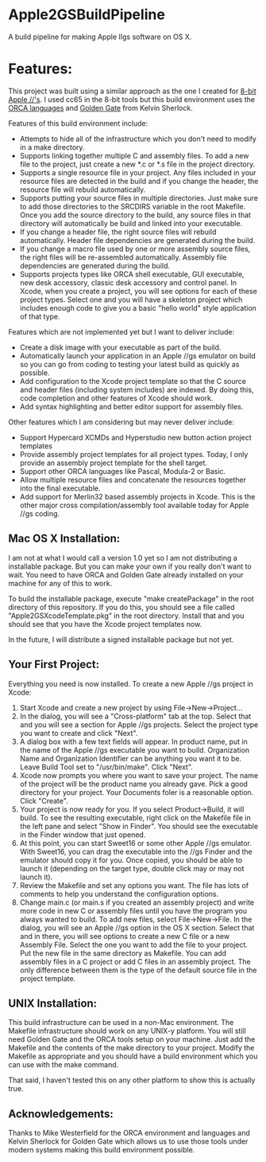 Apple2GSBuildPipeline
=====================

A build pipeline for making Apple IIgs software on OS X.

Features:
=========

This project was built using a similar approach as the one I created for [8-bit Apple //'s](https://github.com/jeremysrand/Apple2BuildPipeline).  I used cc65 in the 8-bit tools but this build environment uses the [ORCA languages](https://juiced.gs/store/opus-ii-software/) and [Golden Gate](http://golden-gate.ksherlock.com) from Kelvin Sherlock.

Features of this build environment include:

   * Attempts to hide all of the infrastructure which you don't need to modify in a make directory.
   * Supports linking together multiple C and assembly files.  To add a new file to the project, just create a new *.c or *.s file in the project directory.
   * Supports a single resource file in your project.  Any files included in your resource files are detected in the build and if you change the header, the resource file will rebuild automatically.
   * Supports putting your source files in multiple directories.  Just make sure to add those directories to the SRCDIRS variable in the root Makefile.  Once you add the source directory to the build, any source files in that directory will automatically be build and linked into your executable.
   * If you change a header file, the right source files will rebuild automatically.  Header file dependencies are generated during the build.
   * If you change a macro file used by one or more assembly source files, the right files will be re-assembled automatically.  Assembly file dependencies are generated during the build.
   * Supports projects types like ORCA shell executable, GUI executable, new desk accessory, classic desk accessory and control panel.  In Xcode, when you create a project, you will see options for each of these project types.  Select one and you will have a skeleton project which includes enough code to give you a basic "hello world" style application of that type.

Features which are not implemented yet but I want to deliver include:

   * Create a disk image with your executable as part of the build.
   * Automatically launch your application in an Apple //gs emulator on build so you can go from coding to testing your latest build as quickly as possible.
   * Add configuration to the Xcode project template so that the C source and header files (including system includes) are indexed.  By doing this, code completion and other features of Xcode should work.
   * Add syntax highlighting and better editor support for assembly files.

Other features which I am considering but may never deliver include:

   * Support Hypercard XCMDs and Hyperstudio new button action project templates
   * Provide assembly project templates for all project types.  Today, I only provide an assembly project template for the shell target.
   * Support other ORCA languages like Pascal, Modula-2 or Basic.
   * Allow multiple resource files and concatenate the resources together into the final executable.
   * Add support for Merlin32 based assembly projects in Xcode.  This is the other major cross compilation/assembly tool available today for Apple //gs coding.

Mac OS X Installation:
----------------------

I am not at what I would call a version 1.0 yet so I am not distributing a installable package.  But you can make your own if you really don't want to wait.  You need to have ORCA and Golden Gate already installed on your machine for any of this to work.

To build the installable package, execute "make createPackage" in the root directory of this repository.  If you do this, you should see a file called "Apple2GSXcodeTemplate.pkg" in the root directory.  Install that and you should see that you have the Xcode project templates now.

In the future, I will distribute a signed installable package but not yet.

Your First Project:
-------------------

Everything you need is now installed.  To create a new Apple //gs project in Xcode:
   1. Start Xcode and create a new project by using File->New->Project...
   2. In the dialog, you will see a "Cross-platform" tab at the top.  Select that and you will see a section for Apple //gs projects.  Select the project type you want to create and click "Next".
   3. A dialog box with a few text fields will appear.  In product name, put in the name of the Apple //gs executable you want to build.  Organization Name and Organization Identifier can be anything you want it to be.  Leave Build Tool set to "/usr/bin/make".  Click "Next".
   4. Xcode now prompts you where you want to save your project.  The name of the project will be the product name you already gave.  Pick a good directory for your project.  Your Documents foler is a reasonable option.  Click "Create".
   5. Your project is now ready for you.  If you select Product->Build, it will build.  To see the resulting executable, right click on the Makefile file in the left pane and select "Show in Finder".  You should see the executable in the Finder window that just opened.
   6. At this point, you can start Sweet16 or some other Apple //gs emulator.  With Sweet16, you can drag the executable into the //gs Finder and the emulator should copy it for you.  Once copied, you should be able to launch it (depending on the target type, double click may or may not launch it).
   7. Review the Makefile and set any options you want.  The file has lots of comments to help you understand the configuration options.
   8. Change main.c (or main.s if you created an assembly project) and write more code in new C or assembly files until you have the program you always wanted to build.  To add new files, select File->New->File.  In the dialog, you will see an Apple //gs option in the OS X section.  Select that and in there, you will see options to create a new C file or a new Assembly File.  Select the one you want to add the file to your project.  Put the new file in the same directory as Makefile.  You can add assembly files in a C project or add C files in an assembly project.  The only difference between them is the type of the default source file in the project template.

UNIX Installation:
------------------

This build infrastructure can be used in a non-Mac environment.  The Makefile infrastructure should work on any UNIX-y platform.  You will still need Golden Gate and the ORCA tools setup on your machine.  Just add the Makefile and the contents of the make directory to your project.  Modify the Makefile as appropriate and you should have a build environment which you can use with the make command.

That said, I haven't tested this on any other platform to show this is actually true.

Acknowledgements:
-----------------

Thanks to Mike Westerfield for the ORCA environment and languages and Kelvin Sherlock for Golden Gate which allows us to use those tools under modern systems making this build environment possible.
